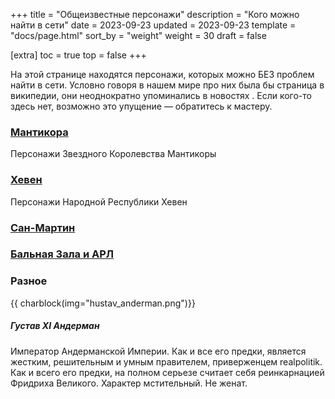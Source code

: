 +++
title = "Общеизвестные персонажи"
description = "Кого можно найти в сети"
date = 2023-09-23
updated = 2023-09-23
template = "docs/page.html"
sort_by = "weight"
weight = 30
draft = false

[extra]
toc = true
top = false
+++

На этой странице находятся персонажи, которых можно БЕЗ проблем найти в сети. Условно говоря в нашем мире про них была бы страница в википедии, они неоднократно упоминались в новостях . Если кого-то здесь нет, возможно это упущение — обратитесь к мастеру. 


<!-- ### [Игроки](@/docs/orginfo/players.md)
Персонажи игроков -->

### [Мантикора](@/docs/manticore/chars.md)
Персонажи Звездного Королевства Мантикоры

### [Хевен](@/docs/haven/chars.md)
Персонажи Народной Республики Хевен

### [Сан-Мартин](@/docs/setting/san-martin.md)

### [Бальная Зала и АРЛ](@/docs/setting/slavery.md#chars)

### Разное
 
{{ charblock(img="hustav_anderman.png")}}
 ##### Густав XI Андерман
Император Андерманской Империи. Как и все его предки, является жестким, решительным и умным правителем, приверженцем realpolitik. Как и всего его предки, на полном серьезе считает себя реинкарнацией Фридриха Великого. Характер мстительный. Не женат.

<!-- {{ charblock(img="unknown-medusian.jpg")}}
##### Его Величество Масоандро, Верховный король Медузы и король города Вердааль
По версии медузианских аборигенов, законный правитель планеты Медуза и системы Василиск. Обратился за помощью к Соларианской Лиге и Народной Республике Хевен. Местоположение неизвестно, вероятно арестован мантикорскими властями. -->

<br style="clear:both" >